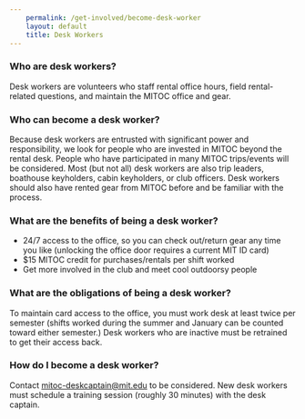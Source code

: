 ```yaml
---
    permalink: /get-involved/become-desk-worker
    layout: default
    title: Desk Workers
---
```


### Who are desk workers?

Desk workers are volunteers who staff rental office hours, field rental-related questions, and maintain the MITOC office and gear.

### Who can become a desk worker?

Because desk workers are entrusted with significant power and responsibility, we look for people who are invested in MITOC beyond the rental desk. People who have participated in many MITOC trips/events will be considered. Most (but not all) desk workers are also trip leaders, boathouse keyholders, cabin keyholders, or club officers. Desk workers should also have rented gear from MITOC before and be familiar with the process.

### What are the benefits of being a desk worker?

*   24/7 access to the office, so you can check out/return gear any time you like (unlocking the office door requires a current MIT ID card)
*   $15 MITOC credit for purchases/rentals per shift worked
*   Get more involved in the club and meet cool outdoorsy people

### What are the obligations of being a desk worker?

To maintain card access to the office, you must work desk at least twice per semester (shifts worked during the summer and January can be counted toward either semester.) Desk workers who are inactive must be retrained to get their access back.

### How do I become a desk worker?

Contact [mitoc-deskcaptain@mit.edu](mailto:mitoc-deskcaptain@mit.edu) to be considered. New desk workers must schedule a training session (roughly 30 minutes) with the desk captain.
